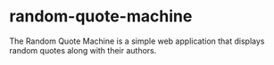 # random-quote-machine
The Random Quote Machine is a simple web application that displays random quotes along with their authors.

